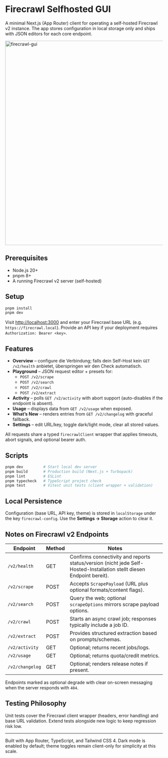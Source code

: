 # Firecrawl Selfhosted GUI

A minimal Next.js (App Router) client for operating a self-hosted Firecrawl v2 instance. The app stores configuration in local storage only and ships with JSON editors for each core endpoint.

<img width="1188" height="653" alt="firecrawl-gui" src="https://github.com/user-attachments/assets/12b0eb61-06b2-4130-9138-9f4afb43884c" />


## Prerequisites

- Node.js 20+
- pnpm 8+
- A running Firecrawl v2 server (self-hosted)

## Setup

```bash
pnpm install
pnpm dev
```

Visit [http://localhost:3000](http://localhost:3000) and enter your Firecrawl base URL (e.g. `https://firecrawl.local`). Provide an API key if your deployment requires `Authorization: Bearer <key>`.

## Features

- **Overview** – configure die Verbindung; falls dein Self-Host kein `GET /v2/health` anbietet, überspringen wir den Check automatisch.
- **Playground** – JSON request editor + presets for:
  - `POST /v2/scrape`
  - `POST /v2/search`
  - `POST /v2/crawl`
  - `POST /v2/extract`
- **Activity** – polls `GET /v2/activity` with abort support (auto-disables if the endpoint is absent).
- **Usage** – displays data from `GET /v2/usage` when exposed.
- **What’s New** – renders entries from `GET /v2/changelog` with graceful fallback.
- **Settings** – edit URL/key, toggle dark/light mode, clear all stored values.

All requests share a typed `firecrawlClient` wrapper that applies timeouts, abort signals, and optional bearer auth.

## Scripts

```bash
pnpm dev         # Start local dev server
pnpm build       # Production build (Next.js + Turbopack)
pnpm lint        # ESLint
pnpm typecheck   # TypeScript project check
pnpm test        # Vitest unit tests (client wrapper + validation)
```

## Local Persistence

Configuration (base URL, API key, theme) is stored in `localStorage` under the key `firecrawl-config`. Use the **Settings → Storage** action to clear it.

## Notes on Firecrawl v2 Endpoints

Endpoint | Method | Notes
---|---|---
`/v2/health` | GET | Confirms connectivity and reports status/version (nicht jede Self-Hosted-Installation stellt diesen Endpoint bereit).
`/v2/scrape` | POST | Accepts `ScrapePayload` (URL plus optional formats/content flags).
`/v2/search` | POST | Query the web; optional `scrapeOptions` mirrors scrape payload options.
`/v2/crawl` | POST | Starts an async crawl job; responses typically include a job ID.
`/v2/extract` | POST | Provides structured extraction based on prompts/schemas.
`/v2/activity` | GET | Optional; returns recent jobs/logs.
`/v2/usage` | GET | Optional; returns quota/credit metrics.
`/v2/changelog` | GET | Optional; renders release notes if present.

Endpoints marked as optional degrade with clear on-screen messaging when the server responds with `404`.

## Testing Philosophy

Unit tests cover the Firecrawl client wrapper (headers, error handling) and base URL validation. Extend tests alongside new logic to keep regression risk low.

---

Built with App Router, TypeScript, and Tailwind CSS 4. Dark mode is enabled by default; theme toggles remain client-only for simplicity at this scale.
